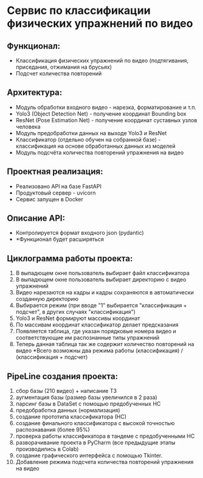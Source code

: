 # Сервис по классификации физических упражнений по видео

## Функционал:
- Классификация физических упражнений по видео (подтягивания, приседания, отжимания на брусьях)
- Подсчет количества повторений

## Архитектура:
- Модуль обработки входного видео - нарезка, форматирование и т.п.
- Yolo3 (Object Detection Net) - получение координат Bounding box
- ResNet (Pose Estimation Net) - получение координат суставных узлов человека
- Модуль предобработки данных на выходе Yolo3 и ResNet
- Классификатор (отдельно обучен на собранной базе) - классификация на основе обработанных данных из моделей
- Модуль подсчёта количества повторений упражнения на видео

## Проектная реализация:
- Реализовано API на базе FastAPI
- Продуктовый сервер - uvicorn
- Сервис запущен в Docker

## Описание API:
- Контролируется формат входного json (pydantic)
- *Функционал будет расширяться

## Циклограмма работы проекта:
1. В выпадющем окне пользователь выбирает файл классификатора
2. В выпадющем окне пользователь выбирает директорию с видео упражнений
3. Видео нарезаются на кадры и кадры сохраняются в автоматически созданную директорию
4. Выбирается режим (при вводе "1" выбирается "классификация + подсчет", в других случаях "классификация")
5. Yolo3 и ResNet формируют массивы координат
6. По массивам координат классификатор делает предсказания
7. Появляется таблица, где указан порядковые номера видео и соответствующие им распознанные типы упражнений
8. Теперь данная таблица так же содержит количество повторений на видео
*Всего возможны два режима работы (классификация) / (классификация + подсчет)

## PipeLine создания проекта:
1. сбор базы (210 видео) + написание ТЗ
2. аугментация базы (размер базы увеличился в 2 раза)
3. парсинг базы в DataSet с помощью предобученных НС
4. предобработка данных (нормализация)
5. создание прототипа классификатора (НС)
6. создание финального классификатора с высокой точностью распознавания (более 95%)
7. проверка работы классификатора в тандеме с предобученными НС
8. разворачивание проекта в PyCharm (все предыдущие этапы производились в Colab)
9. создание графического интерфейса с помощью Tkinter.
10. Добавление режима подсчета количества повторений упражнения на видео